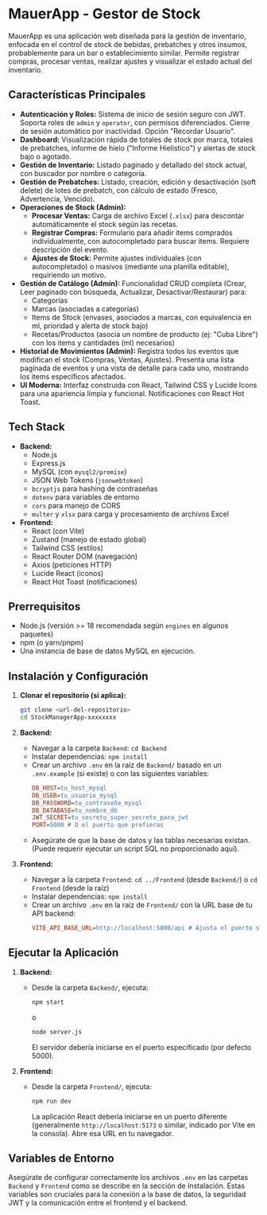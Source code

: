 # MauerApp - Gestor de Stock

MauerApp es una aplicación web diseñada para la gestión de inventario, enfocada en el control de stock de bebidas, prebatches y otros insumos, probablemente para un bar o establecimiento similar. Permite registrar compras, procesar ventas, realizar ajustes y visualizar el estado actual del inventario.

## Características Principales

- **Autenticación y Roles:** Sistema de inicio de sesión seguro con JWT. Soporta roles de `admin` y `operator`, con permisos diferenciados. Cierre de sesión automático por inactividad. Opción "Recordar Usuario".
- **Dashboard:** Visualización rápida de totales de stock por marca, totales de prebatches, informe de hielo ("Informe Hielístico") y alertas de stock bajo o agotado.
- **Gestión de Inventario:** Listado paginado y detallado del stock actual, con buscador por nombre o categoría.
- **Gestión de Prebatches:** Listado, creación, edición y desactivación (soft delete) de lotes de prebatch, con cálculo de estado (Fresco, Advertencia, Vencido).
- **Operaciones de Stock (Admin):**
  - **Procesar Ventas:** Carga de archivo Excel (`.xlsx`) para descontar automáticamente el stock según las recetas.
  - **Registrar Compras:** Formulario para añadir items comprados individualmente, con autocompletado para buscar items. Requiere descripción del evento.
  - **Ajustes de Stock:** Permite ajustes individuales (con autocompletado) o masivos (mediante una planilla editable), requiriendo un motivo.
- **Gestión de Catálogo (Admin):** Funcionalidad CRUD completa (Crear, Leer paginado con búsqueda, Actualizar, Desactivar/Restaurar) para:
  - Categorías
  - Marcas (asociadas a categorías)
  - Items de Stock (envases, asociados a marcas, con equivalencia en ml, prioridad y alerta de stock bajo)
  - Recetas/Productos (asocia un nombre de producto (ej: "Cuba Libre") con los items y cantidades (ml) necesarios)
- **Historial de Movimientos (Admin):** Registra todos los eventos que modifican el stock (Compras, Ventas, Ajustes). Presenta una lista paginada de eventos y una vista de detalle para cada uno, mostrando los items específicos afectados.
- **UI Moderna:** Interfaz construida con React, Tailwind CSS y Lucide Icons para una apariencia limpia y funcional. Notificaciones con React Hot Toast.

## Tech Stack

- **Backend:**
  - Node.js
  - Express.js
  - MySQL (con `mysql2/promise`)
  - JSON Web Tokens (`jsonwebtoken`)
  - `bcryptjs` para hashing de contraseñas
  - `dotenv` para variables de entorno
  - `cors` para manejo de CORS
  - `multer` y `xlsx` para carga y procesamiento de archivos Excel
- **Frontend:**
  - React (con Vite)
  - Zustand (manejo de estado global)
  - Tailwind CSS (estilos)
  - React Router DOM (navegación)
  - Axios (peticiones HTTP)
  - Lucide React (iconos)
  - React Hot Toast (notificaciones)

## Prerrequisitos

- Node.js (versión >= 18 recomendada según `engines` en algunos paquetes)
- npm (o yarn/pnpm)
- Una instancia de base de datos MySQL en ejecución.

## Instalación y Configuración

1.  **Clonar el repositorio (si aplica):**

    ```bash
    git clone <url-del-repositorio>
    cd StockManagerApp-xxxxxxxx
    ```

2.  **Backend:**

    - Navegar a la carpeta `Backend`: `cd Backend`
    - Instalar dependencias: `npm install`
    - Crear un archivo `.env` en la raíz de `Backend/` basado en un `.env.example` (si existe) o con las siguientes variables:
      ```ini
      DB_HOST=tu_host_mysql
      DB_USER=tu_usuario_mysql
      DB_PASSWORD=tu_contraseña_mysql
      DB_DATABASE=tu_nombre_db
      JWT_SECRET=tu_secreto_super_secreto_para_jwt
      PORT=5000 # O el puerto que prefieras
      ```
    - Asegúrate de que la base de datos y las tablas necesarias existan. (Puede requerir ejecutar un script SQL no proporcionado aquí).

3.  **Frontend:**
    - Navegar a la carpeta `Frontend`: `cd ../Frontend` (desde `Backend/`) o `cd Frontend` (desde la raíz)
    - Instalar dependencias: `npm install`
    - Crear un archivo `.env` en la raíz de `Frontend/` con la URL base de tu API backend:
      ```ini
      VITE_API_BASE_URL=http://localhost:5000/api # Ajusta el puerto si lo cambiaste en el backend
      ```

## Ejecutar la Aplicación

1.  **Backend:**

    - Desde la carpeta `Backend/`, ejecuta:
      ```bash
      npm start
      ```
      o
      ```bash
      node server.js
      ```
      El servidor debería iniciarse en el puerto especificado (por defecto 5000).

2.  **Frontend:**
    - Desde la carpeta `Frontend/`, ejecuta:
      ```bash
      npm run dev
      ```
      La aplicación React debería iniciarse en un puerto diferente (generalmente `http://localhost:5173` o similar, indicado por Vite en la consola). Abre esa URL en tu navegador.

## Variables de Entorno

Asegúrate de configurar correctamente los archivos `.env` en las carpetas `Backend` y `Frontend` como se describe en la sección de Instalación. Estas variables son cruciales para la conexión a la base de datos, la seguridad JWT y la comunicación entre el frontend y el backend.
